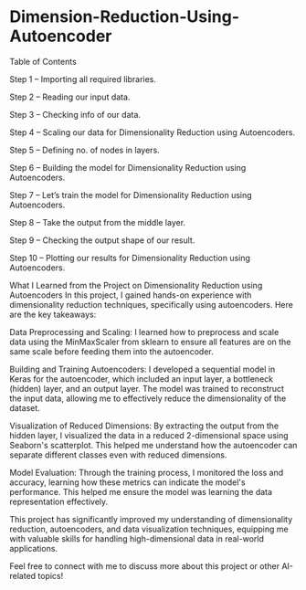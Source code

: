 # Dimension-Reduction-Using-Autoencoder

Table of Contents

Step 1 – Importing all required libraries.

Step 2 – Reading our input data.

Step 3 – Checking info of our data.

Step 4 – Scaling our data for Dimensionality Reduction using Autoencoders.

Step 5 – Defining no. of nodes in layers.

Step 6 – Building the model for Dimensionality Reduction using Autoencoders.

Step 7 – Let’s train the model for Dimensionality Reduction using Autoencoders.

Step 8 – Take the output from the middle layer.

Step 9 – Checking the output shape of our result.

Step 10 – Plotting our results for Dimensionality Reduction using Autoencoders.


What I Learned from the Project on Dimensionality Reduction using Autoencoders
In this project, I gained hands-on experience with dimensionality reduction techniques, specifically using autoencoders. Here are the key takeaways:

Data Preprocessing and Scaling: I learned how to preprocess and scale data using the MinMaxScaler from sklearn to ensure all features are on the same scale before feeding them into the autoencoder.

Building and Training Autoencoders: I developed a sequential model in Keras for the autoencoder, which included an input layer, a bottleneck (hidden) layer, and an output layer. The model was trained to reconstruct the input data, allowing me to effectively reduce the dimensionality of the dataset.

Visualization of Reduced Dimensions: By extracting the output from the hidden layer, I visualized the data in a reduced 2-dimensional space using Seaborn's scatterplot. This helped me understand how the autoencoder can separate different classes even with reduced dimensions.

Model Evaluation: Through the training process, I monitored the loss and accuracy, learning how these metrics can indicate the model's performance. This helped me ensure the model was learning the data representation effectively.

This project has significantly improved my understanding of dimensionality reduction, autoencoders, and data visualization techniques, equipping me with valuable skills for handling high-dimensional data in real-world applications.

Feel free to connect with me to discuss more about this project or other AI-related topics!





